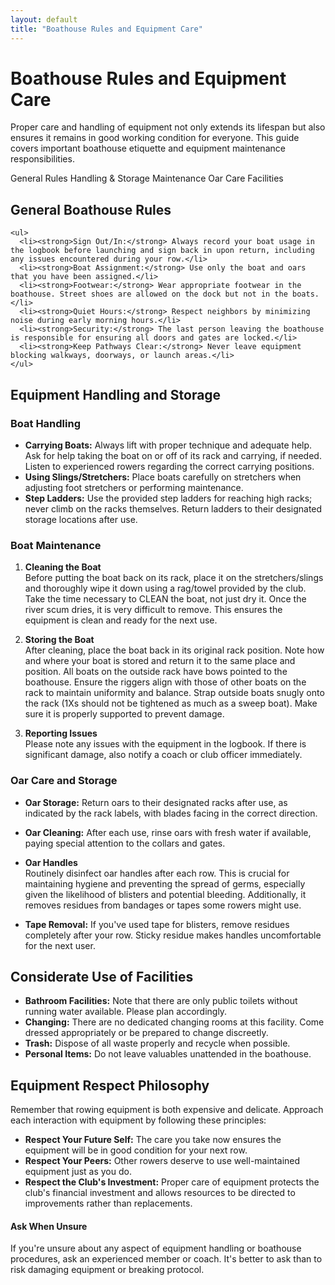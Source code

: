 ```yaml
---
layout: default
title: "Boathouse Rules and Equipment Care"
---
```


<link rel="stylesheet" href="{{ '/assets/css/tab-icons.css' | relative_url }}">

# Boathouse Rules and Equipment Care

Proper care and handling of equipment not only extends its lifespan but also ensures it remains in good working condition for everyone. This guide covers important boathouse etiquette and equipment maintenance responsibilities.

<div class="tab-container">
  <div class="tab-nav">
    <a class="tab-link active" data-tab="rules-tab"><i class="fas fa-clipboard-list"></i> <span>General Rules</span></a>
    <a class="tab-link" data-tab="handling-tab"><i class="fas fa-hands"></i> <span>Handling & Storage</span></a>
    <a class="tab-link" data-tab="maintenance-tab"><i class="fas fa-screwdriver-wrench"></i> <span>Maintenance</span></a>
    <a class="tab-link" data-tab="oars-tab"><i class="fas fa-ruler-combined"></i> <span>Oar Care</span></a>
    <a class="tab-link" data-tab="facilities-tab"><i class="fas fa-house-user"></i> <span>Facilities</span></a>
  </div>
  
  <div id="rules-tab" class="tab-content active">
    <h2>General Boathouse Rules</h2>
    
    <ul>
      <li><strong>Sign Out/In:</strong> Always record your boat usage in the logbook before launching and sign back in upon return, including any issues encountered during your row.</li>
      <li><strong>Boat Assignment:</strong> Use only the boat and oars that you have been assigned.</li>
      <li><strong>Footwear:</strong> Wear appropriate footwear in the boathouse. Street shoes are allowed on the dock but not in the boats.</li>
      <li><strong>Quiet Hours:</strong> Respect neighbors by minimizing noise during early morning hours.</li>
      <li><strong>Security:</strong> The last person leaving the boathouse is responsible for ensuring all doors and gates are locked.</li>
      <li><strong>Keep Pathways Clear:</strong> Never leave equipment blocking walkways, doorways, or launch areas.</li>
    </ul>
  </div>
  
  <div id="handling-tab" class="tab-content">
    <h2>Equipment Handling and Storage</h2>

### Boat Handling

* **Carrying Boats:** Always lift with proper technique and adequate help. Ask for help taking the boat on or off of its rack and carrying, if needed. Listen to experienced rowers regarding the correct carrying positions.
* **Using Slings/Stretchers:** Place boats carefully on stretchers when adjusting foot stretchers or performing maintenance.
* **Step Ladders:** Use the provided step ladders for reaching high racks; never climb on the racks themselves. Return ladders to their designated storage locations after use.

### Boat Maintenance

1. **Cleaning the Boat**  
   Before putting the boat back on its rack, place it on the stretchers/slings and thoroughly wipe it down using a rag/towel provided by the club. Take the time necessary to CLEAN the boat, not just dry it. Once the river scum dries, it is very difficult to remove. This ensures the equipment is clean and ready for the next use.

2. **Storing the Boat**  
   After cleaning, place the boat back in its original rack position. Note how and where your boat is stored and return it to the same place and position. All boats on the outside rack have bows pointed to the boathouse. Ensure the riggers align with those of other boats on the rack to maintain uniformity and balance. Strap outside boats snugly onto the rack (1Xs should not be tightened as much as a sweep boat). Make sure it is properly supported to prevent damage.

3. **Reporting Issues**  
   Please note any issues with the equipment in the logbook. If there is significant damage, also notify a coach or club officer immediately.

### Oar Care and Storage

* **Oar Storage:** Return oars to their designated racks after use, as indicated by the rack labels, with blades facing in the correct direction.

* **Oar Cleaning:** After each use, rinse oars with fresh water if available, paying special attention to the collars and gates.

* **Oar Handles**  
   Routinely disinfect oar handles after each row. This is crucial for maintaining hygiene and preventing the spread of germs, especially given the likelihood of blisters and potential bleeding. Additionally, it removes residues from bandages or tapes some rowers might use.

* **Tape Removal:** If you've used tape for blisters, remove residues completely after your row. Sticky residue makes handles uncomfortable for the next user.

## Considerate Use of Facilities

* **Bathroom Facilities:** Note that there are only public toilets without running water available. Please plan accordingly.
* **Changing:** There are no dedicated changing rooms at this facility. Come dressed appropriately or be prepared to change discreetly.
* **Trash:** Dispose of all waste properly and recycle when possible.
* **Personal Items:** Do not leave valuables unattended in the boathouse.

## Equipment Respect Philosophy

Remember that rowing equipment is both expensive and delicate. Approach each interaction with equipment by following these principles:

* **Respect Your Future Self:** The care you take now ensures the equipment will be in good condition for your next row.
* **Respect Your Peers:** Other rowers deserve to use well-maintained equipment just as you do.
* **Respect the Club's Investment:** Proper care of equipment protects the club's financial investment and allows resources to be directed to improvements rather than replacements.

<div class="info-box tip">
  <h4>Ask When Unsure</h4>
  <p>If you're unsure about any aspect of equipment handling or boathouse procedures, ask an experienced member or coach. It's better to ask than to risk damaging equipment or breaking protocol.</p>
</div>

<script>
document.addEventListener('DOMContentLoaded', function() {
  // Tab navigation functionality
  const tabLinks = document.querySelectorAll('.tab-link');
  const tabContents = document.querySelectorAll('.tab-content');
  
  // Function to activate a specific tab by ID
  function activateTab(tabId) {
    // Deactivate current tabs
    tabLinks.forEach(tab => tab.classList.remove('active'));
    tabContents.forEach(content => content.classList.remove('active'));
    
    // Activate new tab
    document.getElementById(tabId).classList.add('active');
    const tabLink = document.querySelector(`.tab-link[data-tab="${tabId}"]`);
    tabLink.classList.add('active');
  }
  
  // Tab click handling
  tabLinks.forEach(tabLink => {
    tabLink.addEventListener('click', function(e) {
      e.preventDefault();
      
      // Get tab to activate
      const tabId = this.getAttribute('data-tab');
      activateTab(tabId);
    });
  });
  
  // Set first tab as active by default if none is active
  if (!document.querySelector('.tab-link.active') && tabLinks.length > 0) {
    const firstTab = tabLinks[0];
    const firstTabId = firstTab.getAttribute('data-tab');
    activateTab(firstTabId);
  }
  
  // Check for hash in URL to activate specific tab
  if (window.location.hash) {
    const hash = window.location.hash.substring(1);
    const tabId = hash.replace('-section', '-tab');
    if (document.getElementById(tabId)) {
      activateTab(tabId);
    }
  }
});
</script>